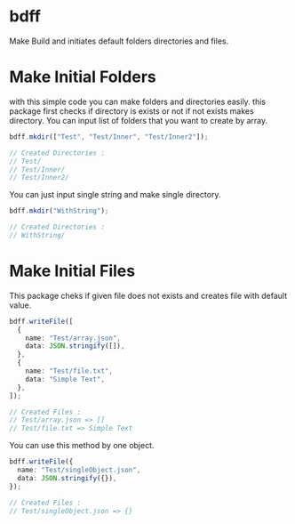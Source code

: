 # bdff
Make Build and initiates default folders directories and files.

# Make Initial Folders

with this simple code you can make folders and directories easily. this package first checks if directory is exists or not if not exists makes directory. You can input list of folders that you want to create by array.
```typescript
bdff.mkdir(["Test", "Test/Inner", "Test/Inner2"]);

// Created Directories :
// Test/
// Test/Inner/
// Test/Inner2/
```
You can just input single string and make single directory.
```typescript
bdff.mkdir("WithString");

// Created Directories :
// WithString/
```

# Make Initial Files

This package cheks if given file does not exists and creates file with default value.
```typescript
bdff.writeFile([
  {
    name: "Test/array.json",
    data: JSON.stringify([]),
  },
  {
    name: "Test/file.txt",
    data: "Simple Text",
  },
]);

// Created Files :
// Test/array.json => []
// Test/file.txt => Simple Text
```
You can use this method by one object.
```typescript
bdff.writeFile({
  name: "Test/singleObject.json",
  data: JSON.stringify({}),
});

// Created Files :
// Test/singleObject.json => {}
```
